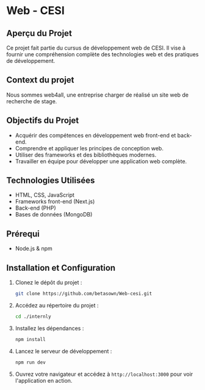 # Web - CESI

## Aperçu du Projet

Ce projet fait partie du cursus de développement web de CESI. Il vise à fournir une compréhension complète des technologies web et des pratiques de développement.


## Context du projet 

Nous sommes web4all, une entreprise charger de réalisé un site web de recherche de stage. 

## Objectifs du Projet

- Acquérir des compétences en développement web front-end et back-end.
- Comprendre et appliquer les principes de conception web.
- Utiliser des frameworks et des bibliothèques modernes.
- Travailler en équipe pour développer une application web complète.

## Technologies Utilisées

- HTML, CSS, JavaScript
- Frameworks front-end (Next.js)
- Back-end (PHP)
- Bases de données (MongoDB)

## Prérequi

- Node.js & npm

## Installation et Configuration

1. Clonez le dépôt du projet :
    ```bash
    git clone https://github.com/betasown/Web-cesi.git
    ```

2. Accédez au répertoire du projet :
    ```bash
    cd ./internly
    ```

3. Installez les dépendances :
    ```bash
    npm install
    ```

4. Lancez le serveur de développement :
    ```bash
    npm run dev
    ```

5. Ouvrez votre navigateur et accédez à `http://localhost:3000` pour voir l'application en action.

